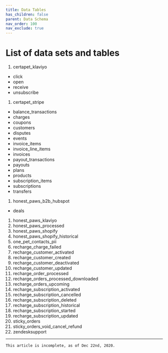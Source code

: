 ```yaml
---
title: Data Tables
has_children: false
parent: Data Schema
nav_order: 100
nav_exclude: true
---
```

# List of data sets and tables

1. certapet_klaviyo
  - click
  - open
  - receive
  - unsubscribe

1. certapet_stripe
  - balance_transactions
  - charges
  - coupons
  - customers
  - disputes
  - events
  - invoice_items
  - invoice_line_items
  - invoices
  - payout_transactions
  - payouts
  - plans
  - products
  - subscription_items
  - subscriptions
  - transfers

1. honest_paws_b2b_hubspot
  - deals

1. honest_paws_klaviyo
1. honest_paws_processed
1. honest_paws_shopify
1. honest_paws_shopify_historical
1. one_pet_contacts_pii
1. recharge_charge_failed
1. recharge_customer_activated
1. recharge_customer_created
1. recharge_customer_deactivated
1. recharge_customer_updated
1. recharge_order_processed
1. recharge_orders_processed_downloaded
1. recharge_orders_upcoming
1. recharge_subscription_activated
1. recharge_subscription_cancelled
1. recharge_subscription_deleted
1. recharge_subscription_historical
1. recharge_subscription_started
1. recharge_subscription_updated
1. sticky_orders
1. sticky_orders_void_cancel_refund
1. zendesksupport

---
```
This article is incomplete, as of Dec 22nd, 2020.
```
